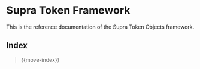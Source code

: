 # Supra Token Framework

This is the reference documentation of the Supra Token Objects framework.

## Index

> {{move-index}}
